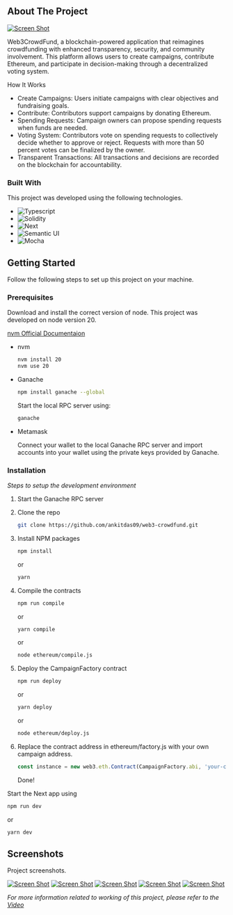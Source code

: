 ## About The Project

[![Screen Shot][product-screenshot]]()

Web3CrowdFund, a blockchain-powered application that reimagines crowdfunding with enhanced transparency, security, and community involvement. This platform allows users to create campaigns, contribute Ethereum, and participate in decision-making through a decentralized voting system.

How It Works

- Create Campaigns: Users initiate campaigns with clear objectives and fundraising goals.
- Contribute: Contributors support campaigns by donating Ethereum.
- Spending Requests: Campaign owners can propose spending requests when funds are needed.
- Voting System: Contributors vote on spending requests to collectively decide whether to approve or reject. Requests with more than 50 percent votes can be finalized by the owner.
- Transparent Transactions: All transactions and decisions are recorded on the blockchain for accountability.

### Built With

This project was developed using the following technologies.

- ![Typescript][Typescript-url]
- ![Solidity][Solidity-url]
- ![Next][Next.js]
- ![Semantic UI][SemanticUI-url]
- ![Mocha][Mocha-url]

## Getting Started

Follow the following steps to set up this project on your machine.

### Prerequisites

Download and install the correct version of node. This project was developed on node version 20.

[nvm Official Documentaion](https://github.com/nvm-sh/nvm)

- nvm

  ```sh
  nvm install 20
  nvm use 20
  ```

- Ganache
  ```sh
  npm install ganache --global
  ```
  Start the local RPC server using:
  ```sh
  ganache
  ```
- Metamask

  Connect your wallet to the local Ganache RPC server and import accounts into your wallet using the private keys provided by Ganache.

### Installation

_Steps to setup the development environment_

1. Start the Ganache RPC server
2. Clone the repo
   ```sh
   git clone https://github.com/ankitdas09/web3-crowdfund.git
   ```
3. Install NPM packages
   ```sh
   npm install
   ```
   or
   ```sh
   yarn
   ```
4. Compile the contracts

   ```sh
   npm run compile
   ```

   or

   ```sh
   yarn compile
   ```

   or

   ```sh
   node ethereum/compile.js
   ```

5. Deploy the CampaignFactory contract

   ```sh
   npm run deploy
   ```

   or

   ```sh
   yarn deploy
   ```

   or

   ```sh
   node ethereum/deploy.js
   ```

6. Replace the contract address in ethereum/factory.js with your own campaign address.

   ```js
   const instance = new web3.eth.Contract(CampaignFactory.abi, 'your-contract-address');
   ```

   Done!

Start the Next app using

```sh
npm run dev
```

or

```sh
yarn dev
```

## Screenshots

Project screenshots.

[![Screen Shot][landing-screenshot]]()
[![Screen Shot][newcampaign-screenshot]]()
[![Screen Shot][product-screenshot]]()
[![Screen Shot][requests-screenshot]]()
[![Screen Shot][newrequest-screenshot]]()

_For more information related to working of this project, please refer to the [Video](https://example.com)_

[contributors-shield]: https://img.shields.io/github/contributors/othneildrew/Best-README-Template.svg?style=for-the-badge
[contributors-url]: https://github.com/othneildrew/Best-README-Template/graphs/contributors
[forks-shield]: https://img.shields.io/github/forks/othneildrew/Best-README-Template.svg?style=for-the-badge
[forks-url]: https://github.com/othneildrew/Best-README-Template/network/members
[stars-shield]: https://img.shields.io/github/stars/othneildrew/Best-README-Template.svg?style=for-the-badge
[stars-url]: https://github.com/othneildrew/Best-README-Template/stargazers
[issues-shield]: https://img.shields.io/github/issues/othneildrew/Best-README-Template.svg?style=for-the-badge
[issues-url]: https://github.com/othneildrew/Best-README-Template/issues
[license-shield]: https://img.shields.io/github/license/othneildrew/Best-README-Template.svg?style=for-the-badge
[license-url]: https://github.com/othneildrew/Best-README-Template/blob/master/LICENSE.txt
[linkedin-shield]: https://img.shields.io/badge/-LinkedIn-black.svg?style=for-the-badge&logo=linkedin&colorB=555
[linkedin-url]: https://linkedin.com/in/othneildrew
[product-screenshot]: screenshots/product.png
[landing-screenshot]: screenshots/landing.png
[newcampaign-screenshot]: screenshots/new-campaign.png
[requests-screenshot]: screenshots/requests.png
[newrequest-screenshot]: screenshots/new-request.png
[Next.js]: https://img.shields.io/badge/next.js-000000?style=for-the-badge&logo=nextdotjs&logoColor=white
[Next-url]: https://nextjs.org/
[React.js]: https://img.shields.io/badge/React-20232A?style=for-the-badge&logo=react&logoColor=61DAFB
[React-url]: https://reactjs.org/
[Vue.js]: https://img.shields.io/badge/Vue.js-35495E?style=for-the-badge&logo=vuedotjs&logoColor=4FC08D
[Vue-url]: https://vuejs.org/
[Angular.io]: https://img.shields.io/badge/Angular-DD0031?style=for-the-badge&logo=angular&logoColor=white
[Angular-url]: https://angular.io/
[Svelte.dev]: https://img.shields.io/badge/Svelte-4A4A55?style=for-the-badge&logo=svelte&logoColor=FF3E00
[Svelte-url]: https://svelte.dev/
[Laravel.com]: https://img.shields.io/badge/Laravel-FF2D20?style=for-the-badge&logo=laravel&logoColor=white
[Laravel-url]: https://laravel.com
[Bootstrap.com]: https://img.shields.io/badge/Bootstrap-563D7C?style=for-the-badge&logo=bootstrap&logoColor=white
[Bootstrap-url]: https://getbootstrap.com
[JQuery.com]: https://img.shields.io/badge/jQuery-0769AD?style=for-the-badge&logo=jquery&logoColor=white
[JQuery-url]: https://jquery.com
[Solidity-url]: https://img.shields.io/badge/Solidity-grey?style=for-the-badge&logo=solidity
[Mocha-url]: https://img.shields.io/badge/Mocha-green?style=for-the-badge&logo=mocha
[Typescript-url]: https://img.shields.io/badge/typescript-black?style=for-the-badge&logo=typescript
[SemanticUI-url]: https://img.shields.io/badge/Semantic%20UI-black?style=for-the-badge&logo=semanticui
